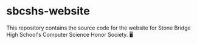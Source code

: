 <!-- @format -->

# sbcshs-website

This repository contains the source code for the website for Stone Bridge High School's Computer Science Honor Society.
:desktop_computer:
